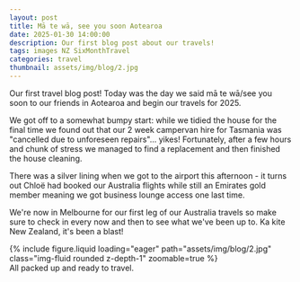 ```yaml
---
layout: post
title: Mā te wā, see you soon Aotearoa
date: 2025-01-30 14:00:00
description: Our first blog post about our travels!
tags: images NZ SixMonthTravel
categories: travel
thumbnail: assets/img/blog/2.jpg
---
```


Our first travel blog post! Today was the day we said mā te wā/see you soon to our friends in Aotearoa and begin our travels for 2025. 

We got off to a somewhat bumpy start: while we tidied the house for the final time we found out that our 2 week campervan hire for Tasmania was "cancelled due to unforeseen repairs"... yikes! Fortunately, after a few hours and chunk of stress we managed to find a replacement and then finished the house cleaning.

There was a silver lining when we got to the airport this afternoon - it turns out Chloë had booked our Australia flights while still an Emirates gold member meaning we got business lounge access one last time. 

We're now in Melbourne for our first leg of our Australia travels so make sure to check in every now and then to see what we've been up to. Ka kite New Zealand, it's been a blast!

<div class="row mt-3">
    <div class="col-sm mt-3 mt-md-0">
        {% include figure.liquid loading="eager" path="assets/img/blog/2.jpg" class="img-fluid rounded z-depth-1" zoomable=true %}
    </div>
</div>
<div class="caption">
    All packed up and ready to travel.
</div>
